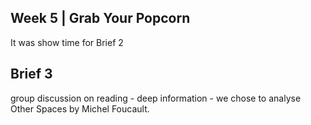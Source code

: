 ## Week 5 | Grab Your Popcorn
It was show time for Brief 2

## Brief 3
group discussion on reading - deep information - we chose to analyse Other Spaces by Michel Foucault.
